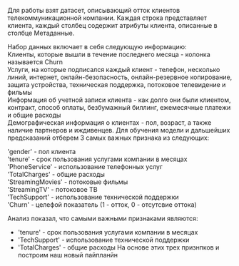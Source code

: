 Для работы взят датасет, описывающий отток клиентов телекоммуникационной компании.
Каждая строка представляет клиента, каждый столбец содержит атрибуты клиента, описанные в столбце Метаданные.

Набор данных включает в себя следующую информацию:  
Клиенты, которые вышли в течение последнего месяца - колонка называется Churn  
Услуги, на которые подписался каждый клиент - телефон, несколько линий, интернет, онлайн-безопасность, онлайн-резервное копирование, защита устройства, техническая поддержка, потоковое телевидение и фильмы  
Информация об учетной записи клиента - как долго они были клиентом, контракт, способ оплаты, безбумажный биллинг, ежемесячные платежи и общие расходы  
Демографическая информация о клиентах - пол, возраст, а также наличие партнеров и иждивенцев. Для обучения модели и дальшейших предсказаний отберем 3 самых важных признака из следующих:  

'gender' - пол клиента  
'tenure' - срок пользования услугами компании в месяцах  
'PhoneService' - использование телефонных услуг  
'TotalCharges' - общие расходы  
'StreamingMovies' - потоковые фильмы  
'StreamingTV' - потоковое ТВ  
'TechSupport' - использование технической поддержки  
'Churn' - целефой показатель (1 - отток, 0 - отсутсвие оттока)

Анализ показал, что самыми важными признаками являются:  
- 'tenure' - срок пользования услугами компании в месяцах  
- 'TechSupport' - использование технической поддержки  
- 'TotalCharges' - общие расходы
На основе этих трех признпков и построим наш новый пайпланйн